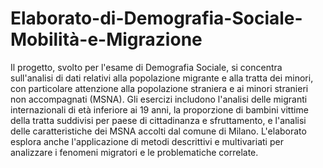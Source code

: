 # Elaborato-di-Demografia-Sociale-Mobilità-e-Migrazione
Il progetto, svolto per l'esame di Demografia Sociale, si concentra sull'analisi di dati relativi alla popolazione migrante e alla tratta dei minori, con particolare attenzione alla popolazione straniera e ai minori stranieri non accompagnati (MSNA). Gli esercizi includono l'analisi delle migranti internazionali di età inferiore ai 19 anni, la proporzione di bambini vittime della tratta suddivisi per paese di cittadinanza e sfruttamento, e l'analisi delle caratteristiche dei MSNA accolti dal comune di Milano. L'elaborato esplora anche l'applicazione di metodi descrittivi e multivariati per analizzare i fenomeni migratori e le problematiche correlate.
